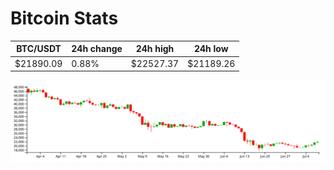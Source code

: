 # Bitcoin Stats

BTC/USDT|24h change|24h high|24h low|
|---|---|---|---|
|$21890.09|0.88%|$22527.37|$21189.26|

<img src="./chart.svg">
